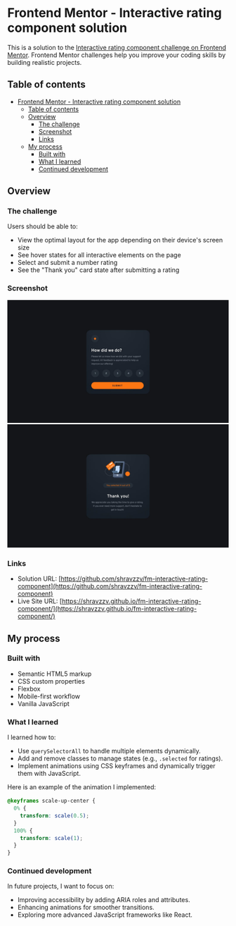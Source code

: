 # Frontend Mentor - Interactive rating component solution

This is a solution to the [Interactive rating component challenge on Frontend Mentor](https://www.frontendmentor.io/challenges/interactive-rating-component-koxpeBUmI). Frontend Mentor challenges help you improve your coding skills by building realistic projects.

## Table of contents

- [Frontend Mentor - Interactive rating component solution](#frontend-mentor---interactive-rating-component-solution)
  - [Table of contents](#table-of-contents)
  - [Overview](#overview)
    - [The challenge](#the-challenge)
    - [Screenshot](#screenshot)
    - [Links](#links)
  - [My process](#my-process)
    - [Built with](#built-with)
    - [What I learned](#what-i-learned)
    - [Continued development](#continued-development)

## Overview

### The challenge

Users should be able to:

- View the optimal layout for the app depending on their device's screen size
- See hover states for all interactive elements on the page
- Select and submit a number rating
- See the "Thank you" card state after submitting a rating

### Screenshot

![Desktop Design](./design/desktop-design.jpg)
![Thank You State](./design/desktop-thank-you-state.jpg)

### Links

- Solution URL: [https://github.com/shravzzv/fm-interactive-rating-component](https://github.com/shravzzv/fm-interactive-rating-component)
- Live Site URL: [https://shravzzv.github.io/fm-interactive-rating-component/](https://shravzzv.github.io/fm-interactive-rating-component/)

## My process

### Built with

- Semantic HTML5 markup
- CSS custom properties
- Flexbox
- Mobile-first workflow
- Vanilla JavaScript

### What I learned

I learned how to:

- Use `querySelectorAll` to handle multiple elements dynamically.
- Add and remove classes to manage states (e.g., `.selected` for ratings).
- Implement animations using CSS keyframes and dynamically trigger them with JavaScript.

Here is an example of the animation I implemented:

```css
@keyframes scale-up-center {
  0% {
    transform: scale(0.5);
  }
  100% {
    transform: scale(1);
  }
}
```

### Continued development

In future projects, I want to focus on:

- Improving accessibility by adding ARIA roles and attributes.
- Enhancing animations for smoother transitions.
- Exploring more advanced JavaScript frameworks like React.
